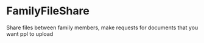 # FamilyFileShare
Share files between family members, make requests for documents that you want ppl to upload
